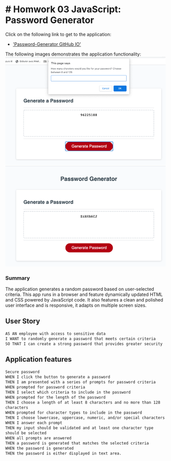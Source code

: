 # # Homwork 03 JavaScript: Password Generator

Click on the following link to get to the application:
* ['Password-Generator GitHub IO'](https://kevkouadio.github.io/hw3-password-generator/.)

The following images demonstrates the application functionality:
![password generator demo](./Screeshots/Screenshot1.png)
![password generator demo](./Screeshots/Screenshot2.png)


### Summary
The application generates a random password based on user-selected criteria. This app runs in a browser and feature dynamically updated HTML and CSS powered by JavaScript code. It also features a clean and polished user interface and is responsive, it adapts on multiple screen sizes.

## User Story

```
AS AN employee with access to sensitive data
I WANT to randomly generate a password that meets certain criteria
SO THAT I can create a strong password that provides greater security
```

## Application features

```
Secure password
WHEN I click the button to generate a password
THEN I am presented with a series of prompts for password criteria
WHEN prompted for password criteria
THEN I select which criteria to include in the password
WHEN prompted for the length of the password
THEN I choose a length of at least 8 characters and no more than 128 characters
WHEN prompted for character types to include in the password
THEN I choose lowercase, uppercase, numeric, and/or special characters
WHEN I answer each prompt
THEN my input should be validated and at least one character type should be selected
WHEN all prompts are answered
THEN a password is generated that matches the selected criteria
WHEN the password is generated
THEN the password is either displayed in text area.
```


